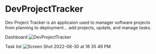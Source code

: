 # DevProjectTracker
Dev Project Tracker is an applicaion used to manager software projects from planning to deployment... add projects, update, and manage tasks.

Dashboard
![DevProjectTracker](https://user-images.githubusercontent.com/72363705/187573185-75589404-31d2-442b-a63c-f402b7c037c9.png)

Task list
![Screen Shot 2022-08-30 at 18 35 49 PM](https://user-images.githubusercontent.com/72363705/187573576-ee456000-139c-4d4f-a265-f1124b6c7252.png)

